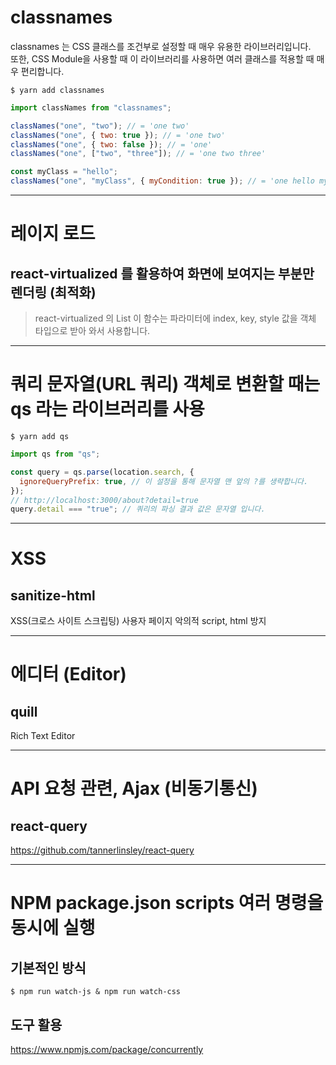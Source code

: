 # classnames

classnames 는 CSS 클래스를 조건부로 설정할 때 매우 유용한 라이브러리입니다.  
또한, CSS Module을 사용할 때 이 라이브러리를 사용하면 여러 클래스를 적용할 때 매우 편리합니다.

```
$ yarn add classnames
```

```javascript
import classNames from "classnames";

classNames("one", "two"); // = 'one two'
classNames("one", { two: true }); // = 'one two'
classNames("one", { two: false }); // = 'one'
classNames("one", ["two", "three"]); // = 'one two three'

const myClass = "hello";
classNames("one", "myClass", { myCondition: true }); // = 'one hello myCondition'
```

---

# 레이지 로드

## react-virtualized 를 활용하여 화면에 보여지는 부분만 렌더링 (최적화)

> react-virtualized 의 List 이 함수는 파라미터에 index, key, style 값을 객체 타입으로 받아 와서 사용합니다.

---

# 쿼리 문자열(URL 쿼리) 객체로 변환할 때는 qs 라는 라이브러리를 사용

```
$ yarn add qs
```

```javascript
import qs from "qs";

const query = qs.parse(location.search, {
  ignoreQueryPrefix: true, // 이 설정을 통해 문자열 맨 앞의 ?를 생략합니다.
});
// http://localhost:3000/about?detail=true
query.detail === "true"; // 쿼리의 파싱 결과 값은 문자열 입니다.
```

---

# XSS

## sanitize-html

XSS(크로스 사이트 스크립팅) 사용자 페이지 악의적 script, html 방지

---

# 에디터 (Editor)

## quill

Rich Text Editor

---

# API 요청 관련, Ajax (비동기통신)

## react-query

https://github.com/tannerlinsley/react-query

---

# NPM package.json scripts 여러 명령을 동시에 실행

## 기본적인 방식

```
$ npm run watch-js & npm run watch-css
```

## 도구 활용

https://www.npmjs.com/package/concurrently

